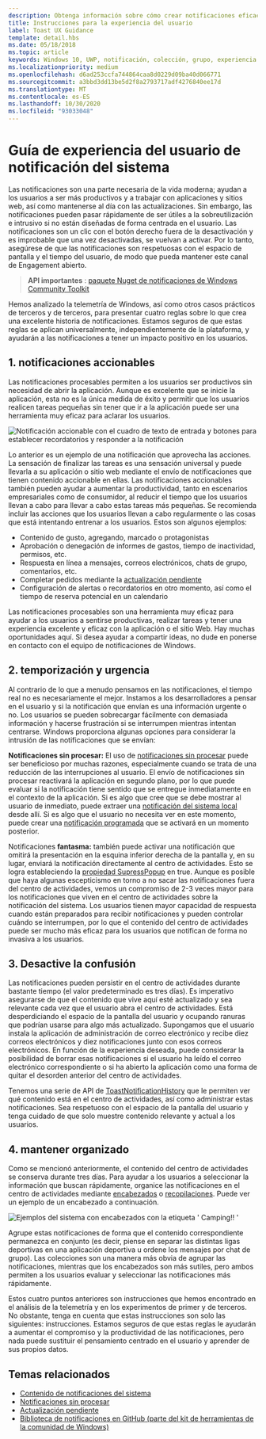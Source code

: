 ```yaml
---
description: Obtenga información sobre cómo crear notificaciones eficaces y centradas en el usuario que hacen que los usuarios sean productivos y satisfechos.
title: Instrucciones para la experiencia del usuario
label: Toast UX Guidance
template: detail.hbs
ms.date: 05/18/2018
ms.topic: article
keywords: Windows 10, UWP, notificación, colección, grupo, experiencia de usuario, guía de la experiencia del usuario, guía, acción, notificación del sistema, centro de actividades, notificaciones de no interrupción y efectivas, notificaciones no intrusivas, accionables, administrar, organizar
ms.localizationpriority: medium
ms.openlocfilehash: d6ad253ccfa744864caa8d0229d09ba40d066771
ms.sourcegitcommit: a3bbd3dd13be5d2f8a2793717adf4276840ee17d
ms.translationtype: MT
ms.contentlocale: es-ES
ms.lasthandoff: 10/30/2020
ms.locfileid: "93033048"
---
```

# <a name="toast-notification-ux-guidance"></a>Guía de experiencia del usuario de notificación del sistema
Las notificaciones son una parte necesaria de la vida moderna; ayudan a los usuarios a ser más productivos y a trabajar con aplicaciones y sitios web, así como mantenerse al día con las actualizaciones. Sin embargo, las notificaciones pueden pasar rápidamente de ser útiles a la sobreutilización e intrusivo si no están diseñadas de forma centrada en el usuario. Las notificaciones son un clic con el botón derecho fuera de la desactivación y es improbable que una vez desactivadas, se vuelvan a activar.  Por lo tanto, asegúrese de que las notificaciones son respetuosas con el espacio de pantalla y el tiempo del usuario, de modo que pueda mantener este canal de Engagement abierto.

> **API importantes** : [paquete Nuget de notificaciones de Windows Community Toolkit](https://www.nuget.org/packages/Microsoft.Toolkit.Uwp.Notifications/)

Hemos analizado la telemetría de Windows, así como otros casos prácticos de terceros y de terceros, para presentar cuatro reglas sobre lo que crea una excelente historia de notificaciones.  Estamos seguros de que estas reglas se aplican universalmente, independientemente de la plataforma, y ayudarán a las notificaciones a tener un impacto positivo en los usuarios.

## <a name="1-actionable-notifications"></a>1. notificaciones accionables
Las notificaciones procesables permiten a los usuarios ser productivos sin necesidad de abrir la aplicación.  Aunque es excelente que se inicie la aplicación, esta no es la única medida de éxito y permitir que los usuarios realicen tareas pequeñas sin tener que ir a la aplicación puede ser una herramienta muy eficaz para aclarar los usuarios.

![Notificación accionable con el cuadro de texto de entrada y botones para establecer recordatorios y responder a la notificación](images/actionable-notification-example01.png)

Lo anterior es un ejemplo de una notificación que aprovecha las acciones. La sensación de finalizar las tareas es una sensación universal y puede llevarla a su aplicación o sitio web mediante el envío de notificaciones que tienen contenido accionable en ellas. Las notificaciones accionables también pueden ayudar a aumentar la productividad, tanto en escenarios empresariales como de consumidor, al reducir el tiempo que los usuarios llevan a cabo para llevar a cabo estas tareas más pequeñas. Se recomienda incluir las acciones que los usuarios llevan a cabo regularmente o las cosas que está intentando entrenar a los usuarios.  Estos son algunos ejemplos:
* Contenido de gusto, agregando, marcado o protagonistas
* Aprobación o denegación de informes de gastos, tiempo de inactividad, permisos, etc.
* Respuesta en línea a mensajes, correos electrónicos, chats de grupo, comentarios, etc.
* Completar pedidos mediante la [actualización pendiente](toast-pending-update.md)
* Configuración de alertas o recordatorios en otro momento, así como el tiempo de reserva potencial en un calendario

Las notificaciones procesables son una herramienta muy eficaz para ayudar a los usuarios a sentirse productivas, realizar tareas y tener una experiencia excelente y eficaz con la aplicación o el sitio Web.  Hay muchas oportunidades aquí. Si desea ayudar a compartir ideas, no dude en ponerse en contacto con el equipo de notificaciones de Windows.

## <a name="2-timing-and-urgency"></a>2. temporización y urgencia
Al contrario de lo que a menudo pensamos en las notificaciones, el tiempo real no es necesariamente el mejor. Instamos a los desarrolladores a pensar en el usuario y si la notificación que envían es una información urgente o no. Los usuarios se pueden sobrecargar fácilmente con demasiada información y hacerse frustración si se interrumpen mientras intentan centrarse. Windows proporciona algunas opciones para considerar la intrusión de las notificaciones que se envían:

**Notificaciones sin procesar:** El uso de [notificaciones sin procesar](raw-notification-overview.md) puede ser beneficioso por muchas razones, especialmente cuando se trata de una reducción de las interrupciones al usuario.  El envío de notificaciones sin procesar reactivará la aplicación en segundo plano, por lo que puede evaluar si la notificación tiene sentido que se entregue inmediatamente en el contexto de la aplicación. Si es algo que cree que se debe mostrar al usuario de inmediato, puede extraer una [notificación del sistema local](send-local-toast.md) desde allí.  Si es algo que el usuario no necesita ver en este momento, puede crear una [notificación programada](/archive/blogs/tiles_and_toasts/quickstart-sending-an-alarm-in-windows-10) que se activará en un momento posterior.


Notificaciones **fantasma:** también puede activar una notificación que omitirá la presentación en la esquina inferior derecha de la pantalla y, en su lugar, enviará la notificación directamente al centro de actividades. Esto se logra estableciendo la [propiedad SupressPopup](/uwp/api/windows.ui.notifications.toastnotification.suppresspopup) en true. Aunque es posible que haya algunas escepticismo en torno a no sacar las notificaciones fuera del centro de actividades, vemos un compromiso de 2-3 veces mayor para los notificaciones que viven en el centro de actividades sobre la notificación del sistema.  Los usuarios tienen mayor capacidad de respuesta cuando están preparados para recibir notificaciones y pueden controlar cuándo se interrumpen, por lo que el contenido del centro de actividades puede ser mucho más eficaz para los usuarios que notifican de forma no invasiva a los usuarios.

## <a name="3-clear-out-the-clutter"></a>3. Desactive la confusión
Las notificaciones pueden persistir en el centro de actividades durante bastante tiempo (el valor predeterminado es tres días).  Es imperativo asegurarse de que el contenido que vive aquí esté actualizado y sea relevante cada vez que el usuario abra el centro de actividades. Está desperdiciando el espacio de la pantalla del usuario y ocupando ranuras que podrían usarse para algo más actualizado.  Supongamos que el usuario instala la aplicación de administración de correo electrónico y recibe diez correos electrónicos y diez notificaciones junto con esos correos electrónicos.  En función de la experiencia deseada, puede considerar la posibilidad de borrar esas notificaciones si el usuario ha leído el correo electrónico correspondiente o si ha abierto la aplicación como una forma de quitar el desorden anterior del centro de actividades.

Tenemos una serie de API de [ToastNotificationHistory](/uwp/api/windows.ui.notifications.toastnotificationhistory) que le permiten ver qué contenido está en el centro de actividades, así como administrar estas notificaciones. Sea respetuoso con el espacio de la pantalla del usuario y tenga cuidado de que solo muestre contenido relevante y actual a los usuarios.

## <a name="4-keeping-organized"></a>4. mantener organizado
Como se mencionó anteriormente, el contenido del centro de actividades se conserva durante tres días.  Para ayudar a los usuarios a seleccionar la información que buscan rápidamente, organice las notificaciones en el centro de actividades mediante [encabezados](./toast-headers.md) o [recopilaciones](/uwp/api/windows.ui.notifications.toastcollection). Puede ver un ejemplo de un encabezado a continuación.

![Ejemplos del sistema con encabezados con la etiqueta ' Camping!! '](images/toast-headers-action-center.png)

Agrupe estas notificaciones de forma que el contenido correspondiente permanezca en conjunto (es decir, piense en separar las distintas ligas deportivas en una aplicación deportiva u ordene los mensajes por chat de grupo). Las colecciones son una manera más obvia de agrupar las notificaciones, mientras que los encabezados son más sutiles, pero ambos permiten a los usuarios evaluar y seleccionar las notificaciones más rápidamente.



Estos cuatro puntos anteriores son instrucciones que hemos encontrado en el análisis de la telemetría y en los experimentos de primer y de terceros. No obstante, tenga en cuenta que estas instrucciones son solo las siguientes: instrucciones.  Estamos seguros de que estas reglas le ayudarán a aumentar el compromiso y la productividad de las notificaciones, pero nada puede sustituir el pensamiento centrado en el usuario y aprender de sus propios datos.  

## <a name="related-topics"></a>Temas relacionados

* [Contenido de notificaciones del sistema](adaptive-interactive-toasts.md)
* [Notificaciones sin procesar](raw-notification-overview.md)
* [Actualización pendiente](toast-pending-update.md)
* [Biblioteca de notificaciones en GitHub (parte del kit de herramientas de la comunidad de Windows)](https://github.com/windows-toolkit/WindowsCommunityToolkit/tree/master/Microsoft.Toolkit.Uwp.Notifications)
